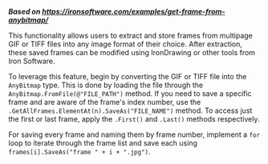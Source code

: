 ***Based on <https://ironsoftware.com/examples/get-frame-from-anybitmap/>***

This functionality allows users to extract and store frames from multipage GIF or TIFF files into any image format of their choice. After extraction, these saved frames can be modified using IronDrawing or other tools from Iron Software.

To leverage this feature, begin by converting the GIF or TIFF file into the `AnyBitmap` type. This is done by loading the file through the `AnyBitmap.FromFile(@"FILE_PATH")` method. If you need to save a specific frame and are aware of the frame's index number, use the `.GetAllFrames.ElementAt(n).SaveAs("FILE_NAME")` method. To access just the first or last frame, apply the `.First()` and `.Last()` methods respectively.

For saving every frame and naming them by frame number, implement a `for` loop to iterate through the frame list and save each using `frames[i].SaveAs("frame " + i + ".jpg")`.